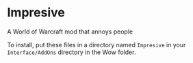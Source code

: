 # Impresive
A World of Warcraft mod that annoys people

To install, put these files in a directory named `Impresive` in your `Interface/AddOns` directory in the Wow folder.
